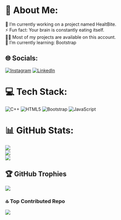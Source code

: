 # 💫 About Me:
🔭 I’m currently working on a project named HealtBite.<br>⚡ Fun fact: Your brain is constantly eating itself.<br>👨‍💻 Most of my projects are available on this account.<br>🌱 I’m currently learning: Bootstrap


## 🌐 Socials:
[![Instagram](https://img.shields.io/badge/Instagram-%23E4405F.svg?logo=Instagram&logoColor=white)](https://instagram.com/iventa_rares) [![LinkedIn](https://img.shields.io/badge/LinkedIn-%230077B5.svg?logo=linkedin&logoColor=white)](https://linkedin.com/in/ivențarareș) 

# 💻 Tech Stack:
![C++](https://img.shields.io/badge/c++-%2300599C.svg?style=for-the-badge&logo=c%2B%2B&logoColor=white) ![HTML5](https://img.shields.io/badge/html5-%23E34F26.svg?style=for-the-badge&logo=html5&logoColor=white) ![Bootstrap](https://img.shields.io/badge/bootstrap-%238511FA.svg?style=for-the-badge&logo=bootstrap&logoColor=white) ![JavaScript](https://img.shields.io/badge/javascript-%23323330.svg?style=for-the-badge&logo=javascript&logoColor=%23F7DF1E)
# 📊 GitHub Stats:
![](https://github-readme-stats.vercel.app/api?username=iv3bta&theme=tokyonight&hide_border=true&include_all_commits=false&count_private=false)<br/>
![](https://github-readme-streak-stats.herokuapp.com/?user=iv3bta&theme=tokyonight&hide_border=true)<br/>
![](https://github-readme-stats.vercel.app/api/top-langs/?username=iv3bta&theme=tokyonight&hide_border=true&include_all_commits=false&count_private=false&layout=compact)

## 🏆 GitHub Trophies
![](https://github-profile-trophy.vercel.app/?username=iv3bta&theme=radical&no-frame=false&no-bg=false&margin-w=4)

### 🔝 Top Contributed Repo
![](https://github-contributor-stats.vercel.app/api?username=iv3bta&limit=5&theme=tokyonight&combine_all_yearly_contributions=true)

<!-- Proudly created with GPRM ( https://gprm.itsvg.in ) -->
